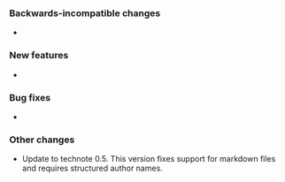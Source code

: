 <!-- Delete the sections that don't apply -->

### Backwards-incompatible changes

-

### New features

-

### Bug fixes

-

### Other changes

- Update to technote 0.5. This version fixes support for markdown files and requires structured author names.
